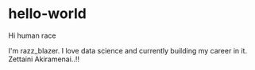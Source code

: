 # hello-world
Hi human race

I'm razz_blazer. I love data science and currently building my career in it.
Zettaini Akiramenai..!!
